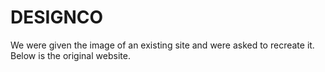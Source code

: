 # DESIGNCO
We were given the image of an existing site and were asked to recreate it.  Below is the original website.
